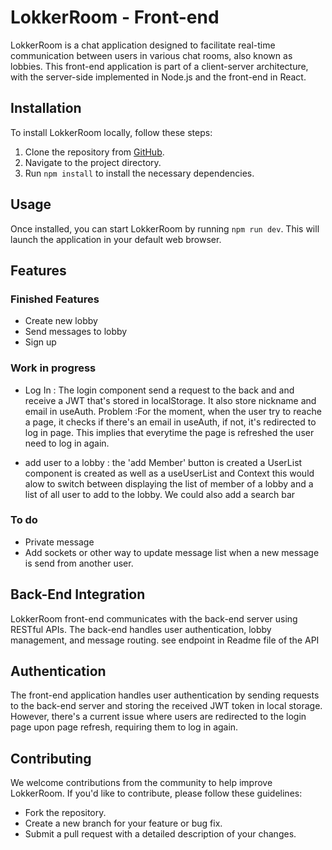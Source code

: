 # LokkerRoom - Front-end

LokkerRoom is a chat application designed to facilitate real-time communication between users in various chat rooms, also known as lobbies. This front-end application is part of a client-server architecture, with the server-side implemented in Node.js and the front-end in React.

## Installation

To install LokkerRoom locally, follow these steps:

1. Clone the repository from [GitHub](https://github.com/your/repository).
2. Navigate to the project directory.
3. Run `npm install` to install the necessary dependencies.

## Usage

Once installed, you can start LokkerRoom by running `npm run dev`. This will launch the application in your default web browser.

## Features


### Finished Features
- Create new lobby
- Send messages to lobby
- Sign up

### Work in progress
- Log In :
    The login component send a request to the back and and receive a JWT that's stored in localStorage. It also store nickname and email in useAuth.
    Problem :For the moment, when the user try to reache a page, it checks if there's an email in useAuth, if not, it's redirected to log in page. 
    This implies that everytime the page is refreshed the user need to log in again.

- add user to a lobby : 
    the 'add Member' button is created
    a UserList component is created as well as a useUserList and Context this would alow to switch between displaying the list of member of a lobby and
    a list of all user to add to the lobby. We could also add a search bar

### To do
- Private message
- Add sockets or other way to update message list when a new message is send from another user.


## Back-End Integration

LokkerRoom front-end communicates with the back-end server using RESTful APIs. The back-end handles user authentication, lobby management, and message routing.
see endpoint in Readme file of the API

## Authentication

The front-end application handles user authentication by sending requests to the back-end server and storing the received JWT token in local storage. However, there's a current issue where users are redirected to the login page upon page refresh, requiring them to log in again.

## Contributing

We welcome contributions from the community to help improve LokkerRoom. If you'd like to contribute, please follow these guidelines:
- Fork the repository.
- Create a new branch for your feature or bug fix.
- Submit a pull request with a detailed description of your changes.

